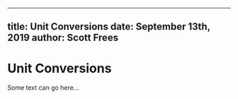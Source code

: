 -----
title: Unit Conversions
date: September 13th, 2019
author: Scott Frees
-----

# Unit Conversions
Some text can go here...

<converter/>